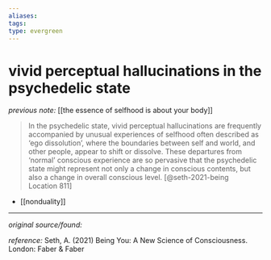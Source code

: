 ```yaml
---
aliases: 
tags: 
type: evergreen
---
```


# vivid perceptual hallucinations in the psychedelic state

_previous note:_ [[the essence of selfhood is about your body]]

> In the psychedelic state, vivid perceptual hallucinations are frequently accompanied by unusual experiences of selfhood often described as ‘ego dissolution’, where the boundaries between self and world, and other people, appear to shift or dissolve. These departures from ‘normal’ conscious experience are so pervasive that the psychedelic state might represent not only a change in conscious contents, but also a change in overall conscious level. [@seth-2021-being Location 811]

- [[nonduality]]

---

_original source/found:_ 

_reference:_ Seth, A. (2021) Being You: A New Science of Consciousness. London: Faber & Faber





